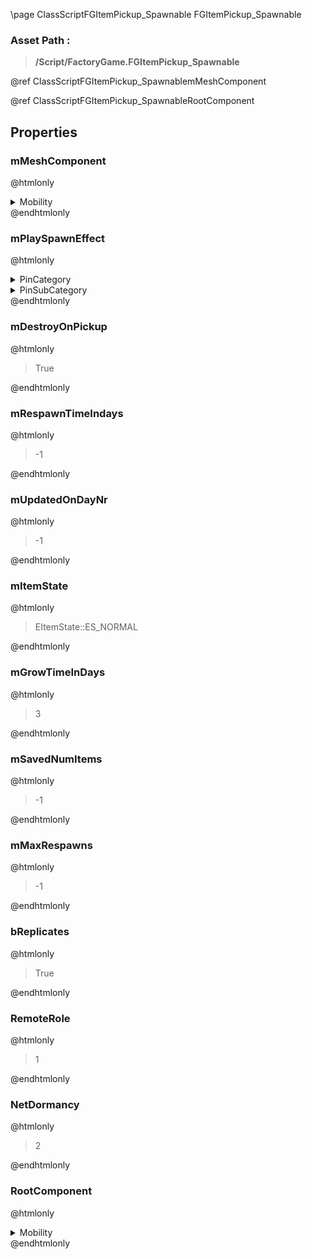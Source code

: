 \page ClassScriptFGItemPickup_Spawnable FGItemPickup_Spawnable
### Asset Path :
<b><blockquote>/Script/FactoryGame.FGItemPickup_Spawnable</blockquote></b>
@ref ClassScriptFGItemPickup_SpawnablemMeshComponent

@ref ClassScriptFGItemPickup_SpawnableRootComponent

## Properties

### mMeshComponent
@htmlonly
<details>
 <summary>Mobility</summary>
<blockquote>1</blockquote>
</details>
@endhtmlonly

### mPlaySpawnEffect
@htmlonly
<details>
 <summary>PinCategory</summary>
<blockquote>bool</blockquote>
</details>
<details>
 <summary>PinSubCategory</summary>
<blockquote>bool</blockquote>
</details>
@endhtmlonly

### mDestroyOnPickup
@htmlonly
<blockquote>True</blockquote>
@endhtmlonly

### mRespawnTimeIndays
@htmlonly
<blockquote>-1</blockquote>
@endhtmlonly

### mUpdatedOnDayNr
@htmlonly
<blockquote>-1</blockquote>
@endhtmlonly

### mItemState
@htmlonly
<blockquote>EItemState::ES_NORMAL</blockquote>
@endhtmlonly

### mGrowTimeInDays
@htmlonly
<blockquote>3</blockquote>
@endhtmlonly

### mSavedNumItems
@htmlonly
<blockquote>-1</blockquote>
@endhtmlonly

### mMaxRespawns
@htmlonly
<blockquote>-1</blockquote>
@endhtmlonly

### bReplicates
@htmlonly
<blockquote>True</blockquote>
@endhtmlonly

### RemoteRole
@htmlonly
<blockquote>1</blockquote>
@endhtmlonly

### NetDormancy
@htmlonly
<blockquote>2</blockquote>
@endhtmlonly

### RootComponent
@htmlonly
<details>
 <summary>Mobility</summary>
<blockquote>1</blockquote>
</details>
@endhtmlonly

